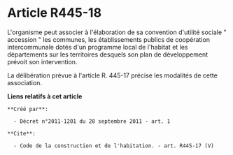 # Article R445-18

L'organisme peut associer à l'élaboration de sa convention d'utilité sociale " accession " les communes, les établissements
publics de coopération intercommunale dotés d'un programme local de l'habitat et les départements sur les territoires
desquels son plan de développement prévoit son intervention. 

La délibération prévue à l'article R. 445-17 précise les modalités de cette association.

**Liens relatifs à cet article**

	**Créé par**:

	  - Décret n°2011-1201 du 28 septembre 2011 - art. 1

	**Cite**:

	  - Code de la construction et de l'habitation. - art. R445-17 (V)
